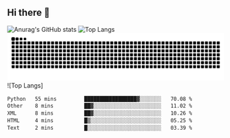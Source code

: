 ## Hi there 👋
![Anurag's GitHub stats](https://github-readme-stats.vercel.app/api?username=CNCoreSteb)
![Top Langs](https://github-readme-stats.vercel.app/api/top-langs/?username=CNCoreSteb)
<picture>
  <source media="(prefers-color-scheme: dark)" srcset="https://raw.githubusercontent.com/CNCoreSteb/CNCoreSteb/output/github-contribution-grid-snake-dark.svg">
  <source media="(prefers-color-scheme: light)" srcset="https://raw.githubusercontent.com/CNCoreSteb/CNCoreSteb/output/github-contribution-grid-snake.svg">
  <img alt="github contribution grid snake animation" src="https://raw.githubusercontent.com/CNCoreSteb/CNCoreSteb/output/github-contribution-grid-snake.svg">
</picture>
![Top Langs]
<!--START_SECTION:waka-->

```txt
Python   55 mins         █████████████████▓░░░░░░░   70.08 %
Other    8 mins          ██▓░░░░░░░░░░░░░░░░░░░░░░   11.02 %
XML      8 mins          ██▓░░░░░░░░░░░░░░░░░░░░░░   10.26 %
HTML     4 mins          █▒░░░░░░░░░░░░░░░░░░░░░░░   05.25 %
Text     2 mins          █░░░░░░░░░░░░░░░░░░░░░░░░   03.39 %
```

<!--END_SECTION:waka-->


<!--
**CNCoreSteb/CNCoreSteb** is a ✨ _special_ ✨ repository because its `README.md` (this file) appears on your GitHub profile.

Here are some ideas to get you started:

- 🔭 I’m currently working on ...
- 🌱 I’m currently learning ...
- 👯 I’m looking to collaborate on ...
- 🤔 I’m looking for help with ...
- 💬 Ask me about ...
- 📫 How to reach me: ...
- 😄 Pronouns: ...
- ⚡ Fun fact: ...
-->
